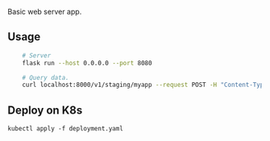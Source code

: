 Basic web server app.

## Usage

```bash
    # Server
    flask run --host 0.0.0.0 --port 8080

    # Query data.
    curl localhost:8000/v1/staging/myapp --request POST -H "Content-Type: application/json" --data '{"foo": "bar"}' # noqa
```

## Deploy on K8s

    kubectl apply -f deployment.yaml

